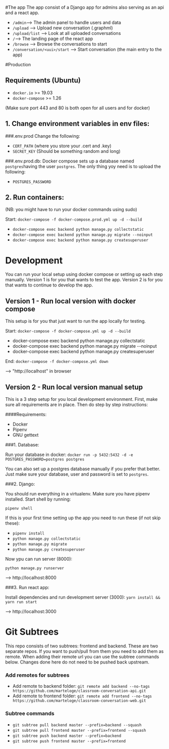 #The app
The app consist of a Django app for admins also serving as an api and a react app.

- `/admin`--> The admin panel to handle users and data
- `/upload` --> Upload new conversation (.graphml)
- `/upload/list` --> Look at all uploaded conversations
- `/`--> The landing page of the react app
- `/browse` --> Browse the conversations to start
- `/conversation/<uui>/start` --> Start conversation (the main entry to the app)

#Production

## Requirements (Ubuntu)

- `docker.io` >= 19.03
- `docker-compose` >= 1.26

(Make sure port 443 and 80 is both open for all users and for docker)

## 1. Change environment variables in env files:

###.env.prod
Change the following:

- `CERT_PATH` (where you store your .cert and .key)
- `SECRET_KEY` (Should be something random and long)

###.env.prod.db:
Docker compose sets up a database named `postgres`having the user `postgres`. The only thing yoy need is to upload the following:

- `POSTGRES_PASSWORD`

## 2. Run containers:

(NB: you might have to run your docker commands using sudo)

Start: `docker-compose -f docker-compose.prod.yml up -d --build`

- `docker-compose exec backend python manage.py collectstatic`
- `docker-compose exec backend python manage.py migrate --noinput`
- `docker-compose exec backend python manage.py createsuperuser`

# Development

You can run your local setup using docker compose or setting up each step manually. Version 1 is for you that wants to test the app. Version 2 is for you that wants to continue to develop the app.

## Version 1 - Run local version with docker compose

This setup is for you that just want to run the app locally for testing.

Start: `docker-compose -f docker-compose.yml up -d --build`

- docker-compose exec backend python manage.py collectstatic
- docker-compose exec backend python manage.py migrate --noinput
- docker-compose exec backend python manage.py createsuperuser

End: `docker-compose -f docker-compose.yml down`

--> "http://localhost" in browser

## Version 2 - Run local version manual setup

This is a 3 step setup for you local development environment. First, make sure all requirements are in place. Then do step by step instructions:

####Requirements:

- Docker
- Pipenv
- GNU gettext

###1. Database:

Run your database in docker:
`docker run -p 5432:5432 -d -e POSTGRES_PASSWORD=postgres postgres`

You can also set up a postgres database manually if you prefer that better. Just make sure your database, user and password is set to `postgres`.

###2. Django:

You should run everything in a virtualenv. Make sure you have pipenv installed. Start shell by running:

`pipenv shell`

If this is your first time setting up the app you need to run these (if not skip these):

- `pipenv install`
- `python manage.py collectstatic`
- `python manage.py migrate`
- `python manage.py createsuperuser`

Now ypu can run server (8000):

`python manage.py runserver`

--> http://localhost:8000

###3. Run react app:

Install dependencies and run development server (3000):
`yarn install && yarn run start`

--> http://localhost:3000

# Git Subtrees

This repo consists of two subtrees: frontend and backend. These are two separate repos. If you want to push/pull from them you need to add them as remote. When adding their remote url you can use the subtree commands below. Changes done here do not need to be pushed back upstream.

### Add remotes for subtrees

- Add remote to backend folder: `git remote add backend --no-tags https://github.com/marteloge/classroom-conversation-api.git`
- Add remote to frontend folder: `git remote add frontend --no-tags https://github.com/marteloge/classroom-conversation-web.git`

### Subtree commands

- `git subtree pull backend master --prefix=backend --squash`
- `git subtree pull frontend master --prefix=frontend --squash`
- `git subtree push backend master --prefix=backend`
- `git subtree push frontend master --prefix=frontend`
